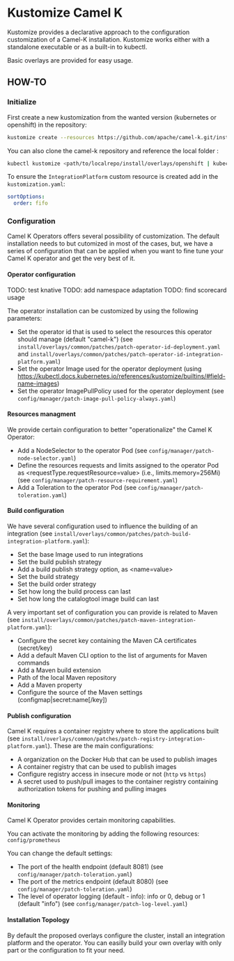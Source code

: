 
# Kustomize Camel K

Kustomize provides a declarative approach to the configuration customization of a Camel-K installation. Kustomize works either with a standalone executable or as a built-in to kubectl.

Basic overlays are provided for easy usage.

## HOW-TO

### Initialize

First create a new kustomization from the wanted version (kubernetes or openshift) in the repository:
```sh
kustomize create --resources https://github.com/apache/camel-k.git/install/overlays/kubernetes\?ref\=exp/kustomize_structure
```

You can also clone the camel-k repository and reference the local folder :
```sh
kubectl kustomize <path/to/localrepo/install/overlays/openshift | kubectl create -f -
```

To ensure the `IntegrationPlatform` custom resource is created add in the `kustomization.yaml`:
```yaml
sortOptions:
  order: fifo
```

### Configuration

Camel K Operators offers several possibility of customization. The default installation needs to but cutomized in most of the cases, but, we have a series of configuration that can be applied when you want to fine tune your Camel K operator and get the very best of it.


#### Operator configuration

TODO: test knative
TODO: add namespace adaptation
TODO: find scorecard usage

The operator installation can be customized by using the following parameters:

* Set the operator id that is used to select the resources this operator should manage (default "camel-k") (see `install/overlays/common/patches/patch-operator-id-deployment.yaml` and `install/overlays/common/patches/patch-operator-id-integration-platform.yaml`)
* Set the operator Image used for the operator deployment (using https://kubectl.docs.kubernetes.io/references/kustomize/builtins/#field-name-images)
* Set the operator ImagePullPolicy used for the operator deployment (see `config/manager/patch-image-pull-policy-always.yaml`)

#### Resources managment

We provide certain configuration to better "operationalize" the Camel K Operator:

* Add a NodeSelector to the operator Pod (see `config/manager/patch-node-selector.yaml`)
* Define the resources requests and limits assigned to the operator Pod as <requestType.requestResource=value> (i.e., limits.memory=256Mi) (see `config/manager/patch-resource-requirement.yaml`)
* Add a Toleration to the operator Pod (see `config/manager/patch-toleration.yaml`)

#### Build configuration

We have several configuration used to influence the building of an integration  (see `install/overlays/common/patches/patch-build-integration-platform.yaml`):

* Set the base Image used to run integrations
* Set the build publish strategy
* Add a build publish strategy option, as <name=value>
* Set the build strategy
* Set the build order strategy
* Set how long the build process can last
* Set how long the catalogtool image build can last


A very important set of configuration you can provide is related to Maven (see `install/overlays/common/patches/patch-maven-integration-platform.yaml`):

* Configure the secret key containing the Maven CA certificates (secret/key)
* Add a default Maven CLI option to the list of arguments for Maven commands
* Add a Maven build extension
* Path of the local Maven repository
* Add a Maven property
* Configure the source of the Maven settings (configmap|secret:name[/key])

#### Publish configuration

Camel K requires a container registry where to store the applications built (see `install/overlays/common/patches/patch-registry-integration-platform.yaml`). These are the main configurations:

* A organization on the Docker Hub that can be used to publish images
* A container registry that can be used to publish images
* Configure registry access in insecure mode or not (`http` vs `https`)
* A secret used to push/pull images to the container registry containing authorization tokens for pushing and pulling images

#### Monitoring

Camel K Operator provides certain monitoring capabilities.

You can activate the monitoring by adding the following resources: `config/prometheus`

You can change the default settings:
* The port of the health endpoint (default 8081) (see `config/manager/patch-toleration.yaml`)
* The port of the metrics endpoint (default 8080) (see `config/manager/patch-toleration.yaml`)
* The level of operator logging (default - info): info or 0, debug or 1 (default "info") (see `config/manager/patch-log-level.yaml`)


#### Installation Topology

By default the proposed overlays configure the cluster, install an integration platform and the operator. You can easilly build your own overlay with only part or the configuration to fit your need.
